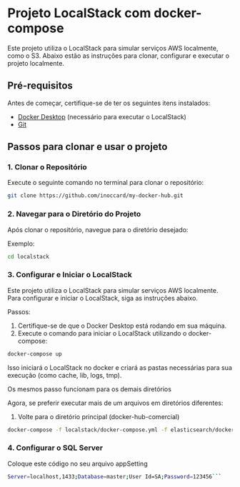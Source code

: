 # Projeto LocalStack com docker-compose

Este projeto utiliza o LocalStack para simular serviços AWS localmente, como o S3. Abaixo estão as instruções para clonar, configurar e executar o projeto localmente.

## Pré-requisitos

Antes de começar, certifique-se de ter os seguintes itens instalados:

- [Docker Desktop](https://www.docker.com/get-started) (necessário para executar o LocalStack)
- [Git](https://git-scm.com/)

## Passos para clonar e usar o projeto

### 1. Clonar o Repositório

Execute o seguinte comando no terminal para clonar o repositório:

```bash
git clone https://github.com/inoccard/my-docker-hub.git
 ```
### 2. Navegar para o Diretório do Projeto
Após clonar o repositório, navegue para o diretório desejado:

Exemplo:
```bash
cd localstack
```

### 3. Configurar e Iniciar o LocalStack
Este projeto utiliza o LocalStack para simular serviços AWS localmente. Para configurar e iniciar o LocalStack, siga as instruções abaixo.

Passos:
1. Certifique-se de que o Docker Desktop está rodando em sua máquina.
2. Execute o comando para iniciar o LocalStack utilizando o docker-compose:

```bash
docker-compose up
```
Isso iniciará o LocalStack no docker e criará as pastas necessárias para sua execução (como cache, lib, logs, tmp).

Os mesmos passo funcionam para os demais diretórios

Agora, se preferir executar mais de um arquivos em diretórios diferentes:
1. Volte para o diretório principal (docker-hub-comercial)
```bash
docker-compose -f localstack/docker-compose.yml -f elasticsearch/docker-compose.yml up
```
### 4. Configurar o SQL Server
Coloque este código no seu arquivo appSetting

```bash
Server=localhost,1433;Database=master;User Id=SA;Password=123456```